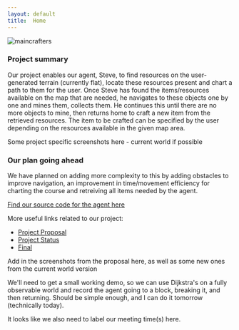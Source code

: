 ```yaml
---
layout: default
title:  Home
---
```


![maincrafters](https://user-images.githubusercontent.com/43485198/107835889-e367b280-6d4f-11eb-8a03-7c4dcf99a6b0.png)

### Project summary
Our project enables our agent, Steve, to find resources on the user-generated terrain (currently flat), locate these resources present and chart a path to them for the user. Once Steve has found the items/resources available on the map that are needed, he navigates to these objects one by one and mines them, collects them. He continues this until there are no more objects to mine, then returns home to craft a new item from the retrieved resources. The item to be crafted can be specified by the user depending on the resources available in the given map area.

Some project specific screenshots here - current world if possible

### Our plan going ahead
We have planned on adding more complexity to this by adding obstacles to improve navigation, an improvement in time/movement efficiency for charting the course and retreiving all items needed by the agent. 

[Find our source code for the agent here](https://github.com/dheyay/mAIncrafters)

More useful links related to our project:

- [Project Proposal](proposal.html)
- [Project Status](status.html)
- [Final](final.html)

Add in the screenshots from the proposal here, as well as some new ones from the current world version

We'll need to get a small working demo, so we can use Dijkstra's on a fully observable world and record the agent going to a block, breaking it, and then returning. Should be simple enough, and I can do it tomorrow (technically today).

It looks like we also need to label our meeting time(s) here.
